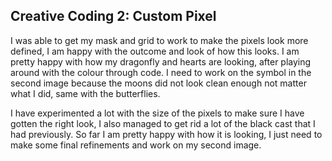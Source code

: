 ## Creative Coding 2: Custom Pixel

I was able to get my mask and grid to work to make the pixels look more defined, I am happy with the outcome and look of how this looks. I am pretty happy with how my dragonfly and hearts are looking, after playing around with the colour through code. I need to work on the symbol in the second image because the moons did not look clean enough not matter what I did, same with the butterflies.

I have experimented a lot with the size of the pixels to make sure I have gotten the right look, I also managed to get rid a lot of the black cast that I had previously. So far I am pretty happy with how it is looking, I just need to make some final refinements and work on my second image. 
